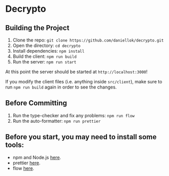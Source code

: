 # Decrypto

## Building the Project

1. Clone the repo: `git clone https://github.com/daniellok/decrypto.git`
2. Open the directory: `cd decrypto`
3. Install dependencies: `npm install`
4. Build the client: `npm run build`
5. Run the server: `npm run start`

At this point the server should be started at `http://localhost:3000`!

If you modify the client files (i.e. anything inside `src/client`), make sure to run `npm run build` again in order to see the changes.

## Before Committing

1. Run the type-checker and fix any problems: `npm run flow`
2. Run the auto-formatter: `npm run prettier`

## Before you start, you may need to install some tools:

- npm and Node.js [here](https://nodejs.org/en/).
- prettier [here](https://prettier.io).
- flow [here](https://flow.org/).
